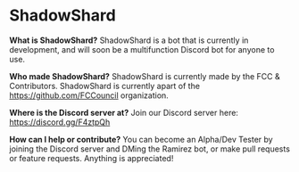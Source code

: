 # ShadowShard
__What is ShadowShard?__
ShadowShard is a bot that is currently in development, and will soon be a multifunction Discord bot for anyone to use.

__Who made ShadowShard?__
ShadowShard is currently made by the FCC & Contributors.
ShadowShard is currently apart of the https://github.com/FCCouncil organization.

__Where is the Discord server at?__
Join our Discord server here: https://discord.gg/F4ztpQh

__How can I help or contribute?__
You can become an Alpha/Dev Tester by joining the Discord server and DMing the Ramirez bot, or make pull requests or feature requests. Anything is appreciated!

